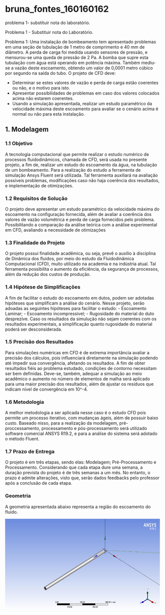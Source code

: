 # bruna_fontes_160160162
problema 1- substituir nota do laboratório.

Problema 1 - Substituir nota do Laboratório.

Problema 1: Uma instalação de bombeamento tem apresentado problemas em uma seção de tubulação de 1 metro de comprimento e 40 mm de diâmetro. A perda de carga foi medida usando sensores de pressão, e mensurou-se uma queda de pressão de 2 Pa. A bomba que supre esta tubulação com água está operando em potência máxima. Também mediu-se a vazão deste escoamento, obtendo um valor de 0,0001 metro cúbico por segundo na saída do tubo. O projeto de CFD deve:

- Determinar se estes valores de vazão e perda de carga estão coerentes ou não, e o motivo para isto.
- Apresentar possibilidades de problemas em caso dos valores colocados acima não estarem coerentes.
- Usando a simulação apresentada, realizar um estudo paramétrico da velocidade máxima deste escoamento para avaliar se o cenário acima é normal ou não para esta instalação.


## 1. Modelagem

### 1.1 Objetivo
  A tecnologia computacional que permite realizar o estudo numérico de processos fluidodinâmicos, chamada de CFD, será usada no presente projeto, a fim de, realizar um estudo do escoamento da água, na tubulação de um bombeamento. Para a realização do estudo a ferramenta de simulação Ansys Fluent será utilizada. Tal ferramenta auxiliará na avaliação possíveis problemas, modificações caso não haja coerência dos resultados, e implementação de otimizações.
  
  ### 1.2 Requisitos de Solução
  O projeto deve apresentar um estudo paramétrico da velocidade máxima do escoamento na configuração fornecida, além de avaliar a coerência dos valores de vazão volumétrica e perda de carga fornecidos pelo problema. Possibilitando a comparação da análise teórica com a análise experimental em CFD, avaliando a necessidade de otimizações
  
  ### 1.3 Finalidade do Projeto
  O projeto possui finalidade acadêmica, ou seja, prevê o auxílio à disciplina de Dinâmica dos fluidos, por meio do estudo da Fluidodinâmica Computacional (CFD), muito utilizado na academia e na indústria atual. Tal ferramenta possibilita o aumento da eficiência, da segurança de processos, além da redução dos custos de produção.
  
  ### 1.4 Hipótese de Simplificações 
  A fim de facilitar o estudo do escoamento em dutos, podem ser adotadas hipóteses que simplificam a análise do cenário. Nesse projeto, serão adoadas as seguintes hipóteses para facilitar o estudo:
         - Escoamento Laminar;
         - Escoamento incompressível;
         - Rugosidade do material do duto desprezíve.
  Caso os resultados da simulução não sejam coerentes com os resultados experimentais, a simplificação quanto rugosidade do material poderá ser desconsiderada. 
  
  ### 1.5 Precisão dos Resultados 
  Para simulações numéricas em CFD é de extrema importância avaliar a precisão dos cálculos, pois influenciará diretamente na simulação podendo até impedir sua convergência, afetando os resultados. A fim de obter resultados fiéis ao problema estudado, condições de contorno necessitam ser bem definidas. Deve-se, também, adequar a simulação ao meio acadêmico o aumento no número de elementos de malha será aplicado para uma maior precisão dos resultados, além de ajustar os resíduos que indicam nível de convergência em 10^-4. 
  
  ### 1.6 Metodologia
  A melhor metodologia a ser aplicada nesse caso é o estudo CFD pois permite um processo iterativo, com mudanças ágeis, além de possuir baixo custo. Baseado nisso, para a realização da modelagem, pré-proccessamento, processamento e pós-processamento será utilizado software comercial ANSYS R19.2, e para a análise do sistema será adotado o método Fluent.
  
  ### 1.7 Prazo de Entrega
   O projeto é em três etapas, sendo elas: Modelagem; Pré-Processamento e Processamento. Considerando que cada etapa dure uma semana, a duração prevista do projeto é de três semanas a um mês. No entanto, o prazo é admite alterações, visto que, serão dados feedbacks pelo professor após a conclusão de cada etapa. 
    
 ### Geometria 
 
 A geometria apresentada abaixo representa a região do escoamento do fluido.
 
<p align="center">
  <img width="550" height="300" src="https://github.com/Dinamica-dos-Fluidos-CFD/bruna_fontes_160160162/blob/master/problem_1_vistaiso.jpg">
</p>

 
         
     
